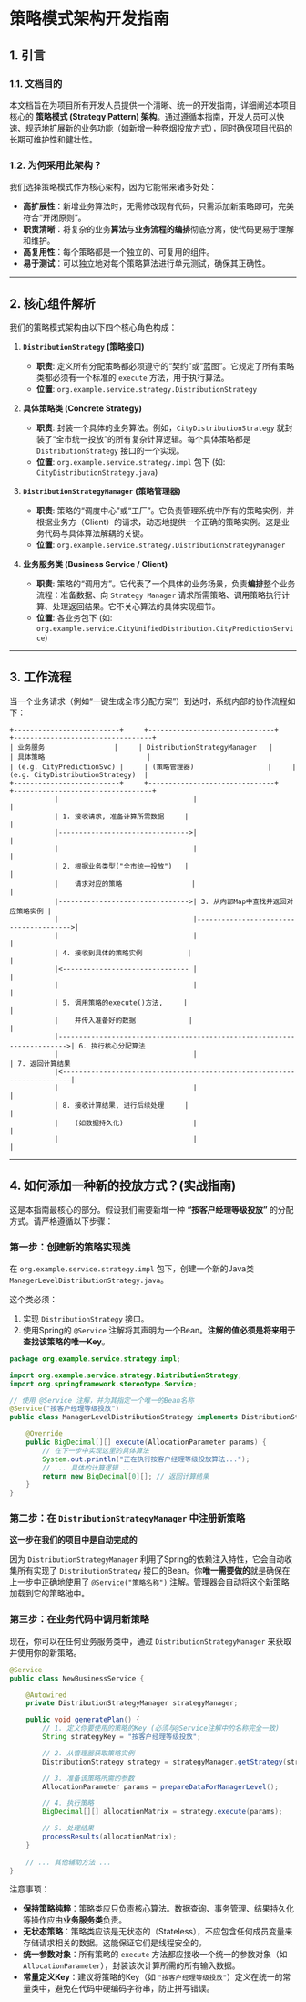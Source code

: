 # 策略模式架构开发指南

## 1. 引言

### 1.1. 文档目的
本文档旨在为项目所有开发人员提供一个清晰、统一的开发指南，详细阐述本项目核心的 **策略模式 (Strategy Pattern) 架构**。通过遵循本指南，开发人员可以快速、规范地扩展新的业务功能（如新增一种卷烟投放方式），同时确保项目代码的长期可维护性和健壮性。

### 1.2. 为何采用此架构？
我们选择策略模式作为核心架构，因为它能带来诸多好处：
- **高扩展性**：新增业务算法时，无需修改现有代码，只需添加新策略即可，完美符合“开闭原则”。
- **职责清晰**：将复杂的业务**算法**与**业务流程的编排**彻底分离，使代码更易于理解和维护。
- **高复用性**：每个策略都是一个独立的、可复用的组件。
- **易于测试**：可以独立地对每个策略算法进行单元测试，确保其正确性。

---

## 2. 核心组件解析

我们的策略模式架构由以下四个核心角色构成：

1.  **`DistributionStrategy` (策略接口)**
    -   **职责**: 定义所有分配策略都必须遵守的“契约”或“蓝图”。它规定了所有策略类都必须有一个标准的 `execute` 方法，用于执行算法。
    -   **位置**: `org.example.service.strategy.DistributionStrategy`

2.  **具体策略类 (Concrete Strategy)**
    -   **职责**: 封装一个具体的业务算法。例如，`CityDistributionStrategy` 就封装了“全市统一投放”的所有复杂计算逻辑。每个具体策略都是 `DistributionStrategy` 接口的一个实现。
    -   **位置**: `org.example.service.strategy.impl` 包下 (如: `CityDistributionStrategy.java`)

3.  **`DistributionStrategyManager` (策略管理器)**
    -   **职责**: 策略的“调度中心”或“工厂”。它负责管理系统中所有的策略实例，并根据业务方（Client）的请求，动态地提供一个正确的策略实例。这是业务代码与具体算法解耦的关键。
    -   **位置**: `org.example.service.strategy.DistributionStrategyManager`

4.  **业务服务类 (Business Service / Client)**
    -   **职责**: 策略的“调用方”。它代表了一个具体的业务场景，负责**编排**整个业务流程：准备数据、向 `Strategy Manager` 请求所需策略、调用策略执行计算、处理返回结果。它不关心算法的具体实现细节。
    -   **位置**: 各业务包下 (如: `org.example.service.CityUnifiedDistribution.CityPredictionService`)

---

## 3. 工作流程

当一个业务请求（例如“一键生成全市分配方案”）到达时，系统内部的协作流程如下：

```
+--------------------------+     +-------------------------------+     +----------------------------------+
| 业务服务                 |     | DistributionStrategyManager   |     | 具体策略                         |
| (e.g. CityPredictionSvc) |     | (策略管理器)                  |     | (e.g. CityDistributionStrategy)  |
+--------------------------+     +-------------------------------+     +----------------------------------+
           |                                 |                                        |
           | 1. 接收请求, 准备计算所需数据     |                                        |
           |-------------------------------->|                                        |
           |                                 |                                        |
           | 2. 根据业务类型("全市统一投放")   |                                        |
           |    请求对应的策略                 |                                        |
           |-------------------------------->| 3. 从内部Map中查找并返回对应策略实例 |
           |                                 |--------------------------------------->|
           |                                 |                                        |
           | 4. 接收到具体的策略实例           |                                        |
           |<------------------------------- |                                        |
           |                                 |                                        |
           | 5. 调用策略的execute()方法,     |                                        |
           |    并传入准备好的数据             |                                        |
           |------------------------------------------------------------------------>| 6. 执行核心分配算法
           |                                 |                                        | 7. 返回计算结果
           |<------------------------------------------------------------------------|
           |                                 |                                        |
           | 8. 接收计算结果, 进行后续处理     |                                        |
           |    (如数据持久化)                 |                                        |
           |                                 |                                        |
```

---

## 4. 如何添加一种新的投放方式？(实战指南)

这是本指南最核心的部分。假设我们需要新增一种 **“按客户经理等级投放”** 的分配方式。请严格遵循以下步骤：

### 第一步：创建新的策略实现类

在 `org.example.service.strategy.impl` 包下，创建一个新的Java类 `ManagerLevelDistributionStrategy.java`。

这个类必须：
1.  实现 `DistributionStrategy` 接口。
2.  使用Spring的 `@Service` 注解将其声明为一个Bean。**注解的值必须是将来用于查找该策略的唯一Key**。

```java
package org.example.service.strategy.impl;

import org.example.service.strategy.DistributionStrategy;
import org.springframework.stereotype.Service;

// 使用 @Service 注解，并为其指定一个唯一的Bean名称
@Service("按客户经理等级投放")
public class ManagerLevelDistributionStrategy implements DistributionStrategy {

    @Override
    public BigDecimal[][] execute(AllocationParameter params) {
        // 在下一步中实现这里的具体算法
        System.out.println("正在执行按客户经理等级投放算法...");
        // ... 具体的计算逻辑 ...
        return new BigDecimal[0][]; // 返回计算结果
    }
}
```

### 第二步：在 `DistributionStrategyManager` 中注册新策略

**这一步在我们的项目中是自动完成的**

因为 `DistributionStrategyManager` 利用了Spring的依赖注入特性，它会自动收集所有实现了 `DistributionStrategy` 接口的Bean。你**唯一需要做的**就是确保在上一步中正确地使用了 `@Service("策略名称")` 注解。管理器会自动将这个新策略加载到它的策略池中。

### 第三步：在业务代码中调用新策略

现在，你可以在任何业务服务类中，通过 `DistributionStrategyManager` 来获取并使用你的新策略。

```java
@Service
public class NewBusinessService {

    @Autowired
    private DistributionStrategyManager strategyManager;

    public void generatePlan() {
        // 1. 定义你要使用的策略的Key (必须与@Service注解中的名称完全一致)
        String strategyKey = "按客户经理等级投放";

        // 2. 从管理器获取策略实例
        DistributionStrategy strategy = strategyManager.getStrategy(strategyKey);

        // 3. 准备该策略所需的参数
        AllocationParameter params = prepareDataForManagerLevel();

        // 4. 执行策略
        BigDecimal[][] allocationMatrix = strategy.execute(params);

        // 5. 处理结果
        processResults(allocationMatrix);
    }
    
    // ... 其他辅助方法 ...
}
```

注意事项：
-   **保持策略纯粹**：策略类应只负责核心算法。数据查询、事务管理、结果持久化等操作应由**业务服务类**负责。
-   **无状态策略**：策略类应该是无状态的（Stateless），不应包含任何成员变量来存储请求相关的数据。这能保证它们是线程安全的。
-   **统一参数对象**：所有策略的 `execute` 方法都应接收一个统一的参数对象（如 `AllocationParameter`），封装该次计算所需的所有输入数据。
-   **常量定义Key**：建议将策略的Key（如 `"按客户经理等级投放"`）定义在统一的常量类中，避免在代码中硬编码字符串，防止拼写错误。
